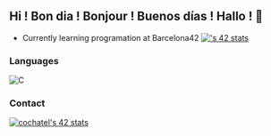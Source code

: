 ## Hi ! Bon dia ! Bonjour ! Buenos días ! Hallo ! 👋

- Currently learning programation at Barcelona42
[![<cochatel>'s 42 stats](https://badge.mediaplus.ma/<theme>/<username>)](https://github.com/oakoudad/badge42)

### Languages
![C](https://img.shields.io/badge/C-00599C?style=for-the-badge&logo=c&logoColor=white)

### Contact
[![cochatel's 42 stats](https://badge.mediaplus.ma/kettlebells/cochatel?UM6P=off)](https://github.com/oakoudad/badge42)
